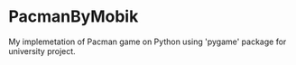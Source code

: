 # PacmanByMobik
My implemetation of Pacman game on Python using 'pygame' package for university project.
